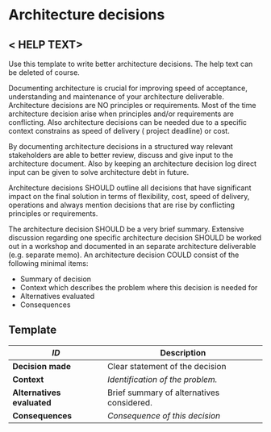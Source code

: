 # Architecture decisions

## < HELP TEXT>
Use this template to write better architecture decisions. 
The help text can be deleted of course.

Documenting architecture is crucial for improving speed of acceptance, understanding and maintenance of your architecture deliverable.
Architecture decisions are NO principles or requirements. Most of the time architecture decision arise when principles and/or requirements are conflicting. Also architecture decisions can be needed due to a specific context constrains as speed of delivery ( project deadline) or cost.

By documenting architecture decisions in a structured way relevant stakeholders are able to better review, discuss and give input to the architecture document. Also by keeping an architecture decision log direct input can be given to solve architecture debt in future.

Architecture decisions SHOULD outline all decisions that have significant impact on the final solution in terms of flexibility, cost, speed of delivery, operations and always mention decisions that are rise by conflicting principles or requirements.

The architecture decision SHOULD be a very brief summary. Extensive discussion regarding one specific architecture decision SHOULD be worked out in a workshop and documented in an separate architecture deliverable (e.g. separate memo). An architecture decision COULD consist of the following minimal items:
* Summary of decision
* Context which describes the problem where this decision is needed for
* Alternatives evaluated
* Consequences

## Template


 _ID_ | Description 
-----|-------------| 
__Decision made__ | Clear statement of the decision
__Context__  |      _Identification of the problem._ 
__Alternatives evaluated__ |  Brief summary of alternatives considered.
__Consequences__ |  _Consequence of this decision_  